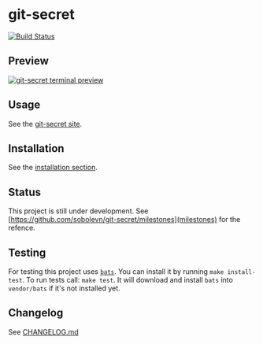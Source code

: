 # git-secret

[![Build Status](https://secure.travis-ci.org/sobolevn/git-secret.png?branch=master)](https://travis-ci.org/sobolevn/git-secret)

## Preview

[![git-secret terminal preview](https://asciinema.org/a/41811.png)](https://asciinema.org/a/41811?autoplay=1)

## Usage

See the [git-secret site](https://sobolevn.github.io/git-secret/).

## Installation

See the [installation section](https://sobolevn.github.io/git-secret/#installation).

## Status

This project is still under development. See [https://github.com/sobolevn/git-secret/milestones](milestones) for the refence.

## Testing

For testing this project uses [`bats`](https://github.com/sstephenson/bats). You can install it by running `make install-test`.
To run tests call: `make test`. It will download and install `bats` into `vendor/bats` if it's not installed yet.


## Changelog

See [CHANGELOG.md](CHANGELOG.md)
